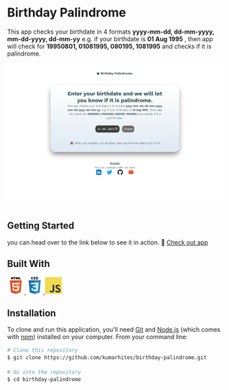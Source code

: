 
# Birthday Palindrome

This app checks your birthdate in 4 formats **yyyy-mm-dd, dd-mm-yyyy, mm-dd-yyyy, dd-mm-yy** e.g. if your birthdate is **01 Aug 1995** , then app will check for **19950801, 01081995, 080195, 1081995** and checks if it is palindrome.

![Screenshot](screenshot.PNG)


## Getting Started

you can head over to the link below to see it in action. 🚀
[Check out app](https://bright-taffy.netlify.app/)


##  Built With

<p  align="left">

<a  href="https://www.w3.org/html/"  target="_blank"  rel="noreferrer">
<img  src="https://raw.githubusercontent.com/devicons/devicon/master/icons/html5/html5-original-wordmark.svg"  alt="html5"  width="40"  height="40"/>  </a>
<a  href="https://www.w3schools.com/css/"  target="_blank"  rel="noreferrer">
<img  src="https://raw.githubusercontent.com/devicons/devicon/master/icons/css3/css3-original-wordmark.svg"  alt="css3"  width="40"  height="40"/>  </a>
<a  href="https://developer.mozilla.org/en-US/docs/Web/JavaScript"  target="_blank"  rel="noreferrer">
<img  src="https://raw.githubusercontent.com/devicons/devicon/master/icons/javascript/javascript-original.svg"  alt="javascript"  width="40"  height="40"/>  </a>
</p>

## Installation

To clone and run this application, you'll need  [Git](https://git-scm.com/)  and  [Node.js](https://nodejs.org/en/download/)  (which comes with  [npm](http://npmjs.com/)) installed on your computer. From your command line:

```bash
# Clone this repository
$ git clone https://github.com/kumarhites/birthday-palindrome.git

# Go into the repository
$ cd birthday-palindrome

```
